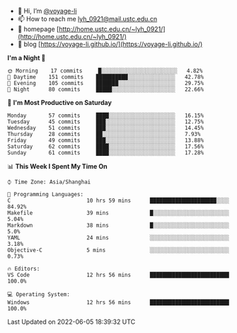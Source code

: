 - 👋 Hi, I’m [@voyage-li](https://github.com/voyage-li/)
- 📫 How to reach me [lyh_0921@mail.ustc.edu.cn](mailto:lyh_0921@mail.ustc.edu.cn)
- 👯 homepage [http://home.ustc.edu.cn/~lyh_0921/](http://home.ustc.edu.cn/~lyh_0921/)
- 🥤 blog [https://voyage-li.github.io/](https://voyage-li.github.io/)

<!--START_SECTION:waka-->
**I'm a Night 🦉** 

```text
🌞 Morning    17 commits     █░░░░░░░░░░░░░░░░░░░░░░░░   4.82% 
🌆 Daytime    151 commits    ██████████░░░░░░░░░░░░░░░   42.78% 
🌃 Evening    105 commits    ███████░░░░░░░░░░░░░░░░░░   29.75% 
🌙 Night      80 commits     █████░░░░░░░░░░░░░░░░░░░░   22.66%

```
📅 **I'm Most Productive on Saturday** 

```text
Monday       57 commits     ████░░░░░░░░░░░░░░░░░░░░░   16.15% 
Tuesday      45 commits     ███░░░░░░░░░░░░░░░░░░░░░░   12.75% 
Wednesday    51 commits     ███░░░░░░░░░░░░░░░░░░░░░░   14.45% 
Thursday     28 commits     ██░░░░░░░░░░░░░░░░░░░░░░░   7.93% 
Friday       49 commits     ███░░░░░░░░░░░░░░░░░░░░░░   13.88% 
Saturday     62 commits     ████░░░░░░░░░░░░░░░░░░░░░   17.56% 
Sunday       61 commits     ████░░░░░░░░░░░░░░░░░░░░░   17.28%

```


📊 **This Week I Spent My Time On** 

```text
⌚︎ Time Zone: Asia/Shanghai

💬 Programming Languages: 
C                        10 hrs 59 mins      █████████████████████░░░░   84.92% 
Makefile                 39 mins             █░░░░░░░░░░░░░░░░░░░░░░░░   5.04% 
Markdown                 38 mins             █░░░░░░░░░░░░░░░░░░░░░░░░   5.0% 
YAML                     24 mins             ░░░░░░░░░░░░░░░░░░░░░░░░░   3.18% 
Objective-C              5 mins              ░░░░░░░░░░░░░░░░░░░░░░░░░   0.73%

🔥 Editors: 
VS Code                  12 hrs 56 mins      █████████████████████████   100.0%

💻 Operating System: 
Windows                  12 hrs 56 mins      █████████████████████████   100.0%

```


 Last Updated on 2022-06-05 18:39:32 UTC
<!--END_SECTION:waka-->

